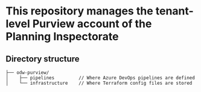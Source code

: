 # This repository manages the tenant-level Purview account of the Planning Inspectorate

## Directory structure
```
├── odw-purview/
│    ├── pipelines         // Where Azure DevOps pipelines are defined
│    └── infrastructure    // Where Terraform config files are stored
```
